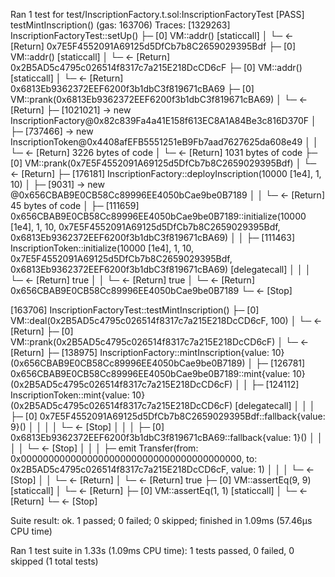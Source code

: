 Ran 1 test for test/InscriptionFactory.t.sol:InscriptionFactoryTest
[PASS] testMintInscription() (gas: 163706)
Traces:
  [1329263] InscriptionFactoryTest::setUp()
    ├─ [0] VM::addr(<pk>) [staticcall]
    │   └─ ← [Return] 0x7E5F4552091A69125d5DfCb7b8C2659029395Bdf
    ├─ [0] VM::addr(<pk>) [staticcall]
    │   └─ ← [Return] 0x2B5AD5c4795c026514f8317c7a215E218DcCD6cF
    ├─ [0] VM::addr(<pk>) [staticcall]
    │   └─ ← [Return] 0x6813Eb9362372EEF6200f3b1dbC3f819671cBA69
    ├─ [0] VM::prank(0x6813Eb9362372EEF6200f3b1dbC3f819671cBA69)
    │   └─ ← [Return] 
    ├─ [1021021] → new InscriptionFactory@0x82c839Fa4a41E158f613EC8A1A84Be3c816D370F
    │   ├─ [737466] → new InscriptionToken@0x4408afEFB5551251eB9Fb7aad7627625da608e49
    │   │   └─ ← [Return] 3226 bytes of code
    │   └─ ← [Return] 1031 bytes of code
    ├─ [0] VM::prank(0x7E5F4552091A69125d5DfCb7b8C2659029395Bdf)
    │   └─ ← [Return] 
    ├─ [176181] InscriptionFactory::deployInscription(10000 [1e4], 1, 10)
    │   ├─ [9031] → new <unknown>@0x656CBAB9E0CB58Cc89996EE4050bCae9be0B7189
    │   │   └─ ← [Return] 45 bytes of code
    │   ├─ [111659] 0x656CBAB9E0CB58Cc89996EE4050bCae9be0B7189::initialize(10000 [1e4], 1, 10, 0x7E5F4552091A69125d5DfCb7b8C2659029395Bdf, 0x6813Eb9362372EEF6200f3b1dbC3f819671cBA69)
    │   │   ├─ [111463] InscriptionToken::initialize(10000 [1e4], 1, 10, 0x7E5F4552091A69125d5DfCb7b8C2659029395Bdf, 0x6813Eb9362372EEF6200f3b1dbC3f819671cBA69) [delegatecall]
    │   │   │   └─ ← [Return] true
    │   │   └─ ← [Return] true
    │   └─ ← [Return] 0x656CBAB9E0CB58Cc89996EE4050bCae9be0B7189
    └─ ← [Stop] 

  [163706] InscriptionFactoryTest::testMintInscription()
    ├─ [0] VM::deal(0x2B5AD5c4795c026514f8317c7a215E218DcCD6cF, 100)
    │   └─ ← [Return] 
    ├─ [0] VM::prank(0x2B5AD5c4795c026514f8317c7a215E218DcCD6cF)
    │   └─ ← [Return] 
    ├─ [138975] InscriptionFactory::mintInscription{value: 10}(0x656CBAB9E0CB58Cc89996EE4050bCae9be0B7189)
    │   ├─ [126781] 0x656CBAB9E0CB58Cc89996EE4050bCae9be0B7189::mint{value: 10}(0x2B5AD5c4795c026514f8317c7a215E218DcCD6cF)
    │   │   ├─ [124112] InscriptionToken::mint{value: 10}(0x2B5AD5c4795c026514f8317c7a215E218DcCD6cF) [delegatecall]
    │   │   │   ├─ [0] 0x7E5F4552091A69125d5DfCb7b8C2659029395Bdf::fallback{value: 9}()
    │   │   │   │   └─ ← [Stop] 
    │   │   │   ├─ [0] 0x6813Eb9362372EEF6200f3b1dbC3f819671cBA69::fallback{value: 1}()
    │   │   │   │   └─ ← [Stop] 
    │   │   │   ├─ emit Transfer(from: 0x0000000000000000000000000000000000000000, to: 0x2B5AD5c4795c026514f8317c7a215E218DcCD6cF, value: 1)
    │   │   │   └─ ← [Stop] 
    │   │   └─ ← [Return] 
    │   └─ ← [Return] true
    ├─ [0] VM::assertEq(9, 9) [staticcall]
    │   └─ ← [Return] 
    ├─ [0] VM::assertEq(1, 1) [staticcall]
    │   └─ ← [Return] 
    └─ ← [Stop] 

Suite result: ok. 1 passed; 0 failed; 0 skipped; finished in 1.09ms (57.46µs CPU time)

Ran 1 test suite in 1.33s (1.09ms CPU time): 1 tests passed, 0 failed, 0 skipped (1 total tests)